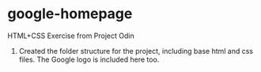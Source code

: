 # google-homepage
HTML+CSS Exercise from Project Odin

1. Created the folder structure for the project, including base html and css files. The Google logo is included here too.
